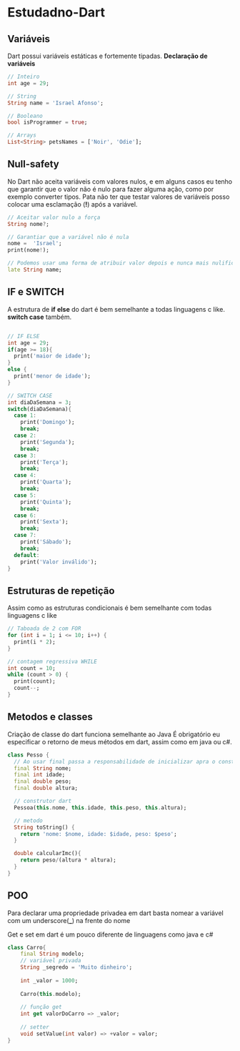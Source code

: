 # Estudadno-Dart
## Variáveis
Dart possui variáveis estáticas e fortemente tipadas.
**Declaração de variáveis**
```dart
// Inteiro
int age = 29;

// String
String name = 'Israel Afonso';

// Booleano
bool isProgrammer = true;

// Arrays
List<String> petsNames = ['Noir', 'Odie'];
```

## Null-safety
 No Dart não aceita variáveis com valores nulos, e em alguns casos eu tenho que garantir que o valor não é nulo para fazer alguma ação, como por exemplo converter tipos. Pata não ter que testar valores de variáveis posso colocar uma esclamação (**!**) após a variável.
 ```dart
 // Aceitar valor nulo a força
 String nome?;
 
 // Garantiar que a variável não é nula
 nome =  'Israel';
 print(nome!);
 
 // Podemos usar uma forma de atribuir valor depois e nunca mais nulificar
 late String name;
 ```
 
## IF e SWITCH
A estrutura de **if** **else** do dart é bem semelhante a todas linguagens c like. **switch case** também.
```dart

// IF ELSE
int age = 29;
if(age >= 18){
  print('maior de idade');
}
else {
  print('menor de idade');
}

// SWITCH CASE
int diaDaSemana = 3;
switch(diaDaSemana){
  case 1:
    print('Domingo');
    break;
  case 2:
    print('Segunda');
    break;
  case 3:
    print('Terça');
    break;
  case 4:
    print('Quarta');
    break;
  case 5:
    print('Quinta');
    break;
  case 6:
    print('Sexta');
    break;
  case 7:
    print('Sábado');
    break;
  default:
    print('Valor inválido');
}
```

## Estruturas de repetição

Assim como as estruturas condicionais é bem semelhante com todas linguagens c like

```dart
// Taboada de 2 com FOR
for (int i = 1; i <= 10; i++) {
  print(i * 2);
}

// contagem regressiva WHILE
int count = 10;
while (count > 0) {
  print(count);
  count--;
}
```
## Metodos e classes
Criação de classe do dart funciona semelhante ao Java
É obrigatório eu especificar o retorno de meus métodos em dart, assim como em java ou c#.

```dart
class Pesso {
  // Ao usar final passa a responsabilidade de inicializar apra o construtor
  final String nome;
  final int idade;
  final double peso;
  final double altura;

  // construtor dart
  Pessoa(this.nome, this.idade, this.peso, this.altura);

  // metodo
  String toString() {
    return 'nome: $nome, idade: $idade, peso: $peso';
  }

  double calcularImc(){
    return peso/(altura * altura);
  }
}
```
## POO
Para declarar uma propriedade privadea em dart basta nomear a variável com um underscore(**_**) na frente do nome

Get e set em dart é um pouco diferente de linguagens como java e c#
```dart
class Carro{
	final String modelo;
	// variável privada
	String _segredo = 'Muito dinheiro';
	
	int _valor = 1000;
	
	Carro(this.modelo);
	
	// função get
	int get valorDoCarro => _valor;
	
	// setter
	void setValue(int valor) => +valor = valor;
}
```